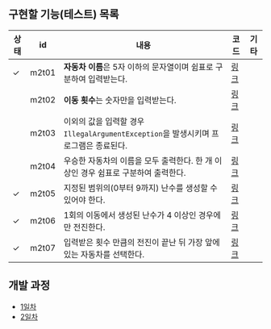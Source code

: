 ## 구현할 기능(테스트) 목록
    
| 상태   | id    |내용| 코드    |기타|
|-------|-------|---|--------|---|
|✓      |m2t01|**자동차 이름**은 5자 이하의 문자열이며 쉼표로 구분하여 입력받는다.| [링크]() ||
|       |m2t02|**이동 횟수**는 숫자만을 입력받는다.| [링크]() ||
|       |m2t03|이외의 값을 입력할 경우 `IllegalArgumentException`을 발생시키며 프로그램은 종료된다.| [링크]() ||
|       |m2t04|우승한 자동차의 이름을 모두 출력한다. 한 개 이상인 경우 쉼표로 구분하여 출력한다.| [링크]() ||
|✓      |m2t05|지정된 범위의(0부터 9까지) 난수를 생성할 수 있어야 한다.| [링크]() ||
|✓      |m2t06|1회의 이동에서 생성된 난수가 4 이상인 경우에만 전진한다.| [링크]() ||
|✓      |m2t07|입력받은 횟수 만큼의 전진이 끝난 뒤 가장 앞에 있는 자동차를 선택한다.| [링크]() ||

## 개발 과정
* [1일차](https://mingeun2154.github.io/wooteco/2nd-mission-1/)
* [2일차](https://mingeun2154.github.io/wooteco/2nd-mission-2/)
